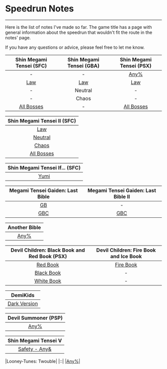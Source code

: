 # Speedrun Notes
---

Here is the list of notes I've made so far. The game title has a page with general information about the speedrun that wouldn't fit the route in the notes' page.

If you have any questions or advice, please feel free to let me know.

| Shin Megami Tensei (SFC)| Shin Megami Tensei (GBA) | Shin Megami Tensei (PSX) |
|:-:| :-: | :-: |
| - | - | [Any%](notes/smt1psxany)|
| [Law](notes/smt1) | [Law](notes/smt1gbal) | [Law](notes/smt1psx)|
| - | Neutral | -|
| - | Chaos | -|
| [All Bosses](notes/smt1sfcbosses) | - | [All Bosses](notes/smt1psxbosses)  |

|Shin Megami Tensei II (SFC)|
| :-: |
|[Law](notes/smt2law)|
|[Neutral](notes/smt2neutral)|
|[Chaos](notes/smt2chaos)|
|[All Bosses](notes/smt2bosses)|

|Shin Megami Tensei If... (SFC)|
|:-:|
|[Yumi](notes/ifyumi)|

| Megami Tensei Gaiden: Last Bible |Megami Tensei Gaiden: Last Bible II | 
| :-: | :-: |
|[GB](notes/lbgb)| - |
|[GBC](notes/lbgbc)| [GBC](notes/lb2gbc) |

|Another Bible| 
|:-:| 
|[Any%](notes/ab)| 

|Devil Children: Black Book and Red Book (PSX)|Devil Children: Fire Book and Ice Book|
|:-:|:-:|
|[Red Book](notes/red)|[Fire Book](notes/fire)|
|[Black Book](notes/black)| - |
|[White Book](notes/white)|-|

|          DemiKids          |
|:--------------------------:|
| [Dark Version](notes/dark) |

|Devil Summoner (PSP)|
|:-:|
|[Any%](notes/devsum)|

|Shin Megami Tensei V|
|:-:|
|[Safety - Any&](notes/smt5s)|

|Looney-Tunes: Twouble|
|::|
|[Any%](notes/twouble)|


